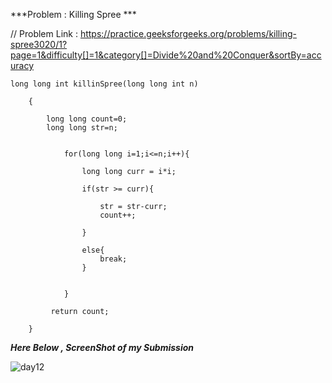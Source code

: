 
***Problem : Killing Spree ***

// Problem Link : https://practice.geeksforgeeks.org/problems/killing-spree3020/1?page=1&difficulty[]=1&category[]=Divide%20and%20Conquer&sortBy=accuracy

```
long long int killinSpree(long long int n)
    
    {
    
        long long count=0;
        long long str=n;
        
            
            for(long long i=1;i<=n;i++){
                
                long long curr = i*i;
                
                if(str >= curr){
                    
                    str = str-curr;
                    count++;
                
                }
                
                else{
                    break;
                }
                
                
            }
            
         return count;
    
    }

```




***Here Below , ScreenShot of my Submission***

![day12](https://user-images.githubusercontent.com/109462762/194562604-81ff2dba-5712-4a40-9ce4-b02e8a771c3a.jpg)
